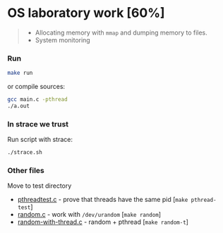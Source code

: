 # OS laboratory work [60%]

> * Allocating memory with `mmap` and dumping memory to files.
> * System monitoring

### Run

```bash
make run
```

or compile sources:

```bash
gcc main.c -pthread
./a.out
```
### In strace we trust

Run script with strace:
```bash
./strace.sh
```

### Other files

Move to test directory

* [pthreadtest.c](test/pthreadtest.c) - prove that threads have the same pid [`make pthread-test`]
* [random.c](test/random.c) - work with `/dev/urandom` [`make random`]
* [random-with-thread.c](test/random-with-thread.c) - random + pthread [`make random-t`]


